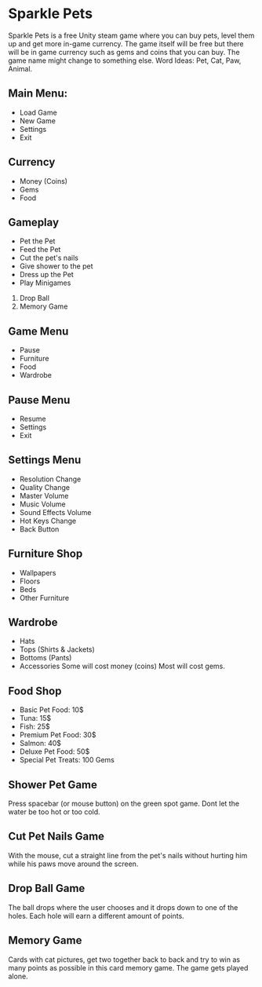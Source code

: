 # Sparkle Pets
Sparkle Pets is a free Unity steam game where you can buy pets, level them up and get more in-game currency. The game itself will be free but there will be in game currency such as gems and coins that you can buy.
The game name might change to something else.
Word Ideas: Pet, Cat, Paw, Animal.

## Main Menu:
* Load Game
* New Game
* Settings
* Exit

## Currency
* Money (Coins)
* Gems
* Food

## Gameplay
* Pet the Pet
* Feed the Pet
* Cut the pet's nails
* Give shower to the pet
* Dress up the Pet
* Play Minigames
1. Drop Ball
2. Memory Game

## Game Menu
* Pause
* Furniture
* Food
* Wardrobe

## Pause Menu
* Resume
* Settings
* Exit

## Settings Menu
* Resolution Change
* Quality Change
* Master Volume
* Music Volume
* Sound Effects Volume
* Hot Keys Change
* Back Button

## Furniture Shop
* Wallpapers
* Floors
* Beds
* Other Furniture

## Wardrobe
* Hats
* Tops (Shirts & Jackets)
* Bottoms (Pants)
* Accessories
Some will cost money (coins)
Most will cost gems.

## Food Shop
* Basic Pet Food: 10$
* Tuna: 15$
* Fish: 25$
* Premium Pet Food: 30$
* Salmon: 40$
* Deluxe Pet Food: 50$
* Special Pet Treats: 100 Gems

## Shower Pet Game
Press spacebar (or mouse button) on the green spot game. Dont let the water be too hot or too cold.

## Cut Pet Nails Game
With the mouse, cut a straight line from the pet's nails without hurting him while his paws move around the screen.

## Drop Ball Game
The ball drops where the user chooses and it drops down to one of the holes. Each hole will earn a different amount of points.

## Memory Game
Cards with cat pictures, get two together back to back and try to win as many points as possible in this card memory game. The game gets played alone.

